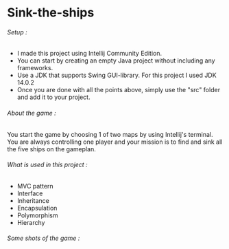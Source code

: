 # Sink-the-ships

###### Setup :
- I made this project using Intellij Community Edition.
- You can start by creating an empty Java project without including any frameworks.
- Use a JDK that supports Swing GUI-library. For this project I used JDK 14.0.2 
- Once you are done with all the points above, simply use the "src" folder and add it to your project.


###### About the game :
You start the game by choosing 1 of two maps by using Intellij's terminal. You are always controlling one player and your mission is to find and sink all the five ships on the gameplan. 


###### What is used in this project :
- MVC pattern
- Interface
- Inheritance
- Encapsulation
- Polymorphism
- Hierarchy 


###### Some shots of the game :


